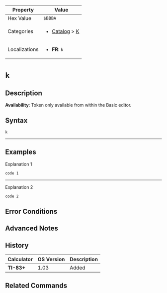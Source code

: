 | Property      | Value |
|---------------|-------|
| Hex Value     | `$BBBA`|
| Categories    | <ul><li>[Catalog](<../categories/Catalog.md>) > [K](<../categories/Catalog.md#K>)</li></ul> |
| Localizations | <ul><li><b>FR</b>: `k`</li></ul> |

# `k`

## Description



<b>Availability</b>: Token only available from within the Basic editor.

## Syntax
`k`

<hr>

## Examples

Explanation 1
```ti-basic
code 1
```
---
Explanation 2
```ti-basic
code 2
```

## Error Conditions


## Advanced Notes


## History
| Calculator | OS Version | Description |
|------------|------------|-------------|
| <b>TI-83+</b> | 1.03 | Added

## Related Commands

    